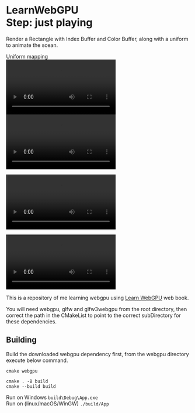 LearnWebGPU   
Step: just playing
===========

Render a Rectangle with Index Buffer and Color Buffer, along with a uniform to animate the scean.

Uniform mapping   
![demo](screenshot/demo.mov)
![demo1](screenshot/demo1.mp4)

![demo2](screenshot/demo2.mp4)

![demo3](screenshot/demo3.mp4)

This is a repository of me learning webgpu using  [Learn WebGPU](https://eliemichel.github.io/LearnWebGPU) web book.

You will need webgpu, glfw and glfw3webgpu from the root directory, then correct the path in the CMakeList to point to the correct subDirectory for these dependencies.

Building
--------

Build the downloaded webgpu dependency first, from the webgpu directory execute below command.
```
cmake webgpu
```

```
cmake . -B build
cmake --build build 
```

Run on Windows  `build\Debug\App.exe`   
Run on (linux/macOS/WinGW) `./build/App`
